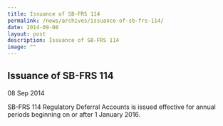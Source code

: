 ```yaml
---
title: Issuance of SB-FRS 114
permalink: /news/archives/issuance-of-sb-frs-114/
date: 2014-09-08
layout: post
description: Issuance of SB-FRS 114
image: ""
---
```

Issuance of SB-FRS 114
----------------------

08 Sep 2014

SB-FRS 114 Regulatory Deferral Accounts is issued effective for annual periods beginning on or after 1 January 2016.